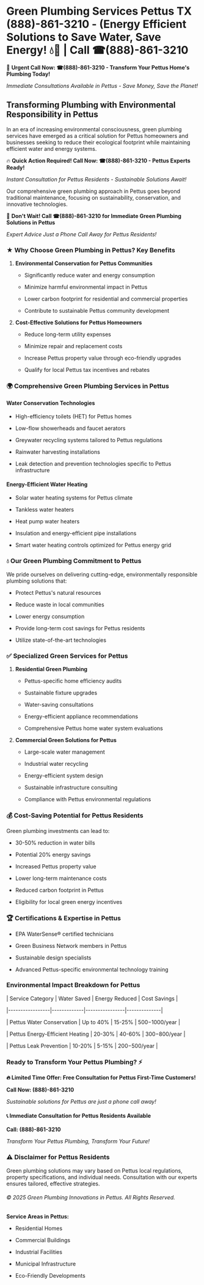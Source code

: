 # Green Plumbing Services Pettus TX (888)-861-3210 - (Energy Efficient Solutions to Save Water, Save Energy! 💧🌿 | Call ☎(888)-861-3210

🚨 **Urgent Call Now: ☎(888)-861-3210 - Transform Your Pettus Home's Plumbing Today!**
*Immediate Consultations Available in Pettus - Save Money, Save the Planet!*

## Transforming Plumbing with Environmental Responsibility in Pettus

In an era of increasing environmental consciousness, green plumbing services have emerged as a critical solution for Pettus homeowners and businesses seeking to reduce their ecological footprint while maintaining efficient water and energy systems. 

🔥 **Quick Action Required! Call Now: ☎(888)-861-3210 - Pettus Experts Ready!**
*Instant Consultation for Pettus Residents - Sustainable Solutions Await!*

Our comprehensive green plumbing approach in Pettus goes beyond traditional maintenance, focusing on sustainability, conservation, and innovative technologies.

🚨 **Don't Wait! Call ☎(888)-861-3210 for Immediate Green Plumbing Solutions in Pettus**
*Expert Advice Just a Phone Call Away for Pettus Residents!*

### ★ Why Choose Green Plumbing in Pettus? Key Benefits

1. **Environmental Conservation for Pettus Communities** 
   - Significantly reduce water and energy consumption
   - Minimize harmful environmental impact in Pettus
   - Lower carbon footprint for residential and commercial properties
   - Contribute to sustainable Pettus community development

2. **Cost-Effective Solutions for Pettus Homeowners** 
   - Reduce long-term utility expenses
   - Minimize repair and replacement costs
   - Increase Pettus property value through eco-friendly upgrades
   - Qualify for local Pettus tax incentives and rebates

### 🌍 Comprehensive Green Plumbing Services in Pettus

#### Water Conservation Technologies
- High-efficiency toilets (HET) for Pettus homes
- Low-flow showerheads and faucet aerators
- Greywater recycling systems tailored to Pettus regulations
- Rainwater harvesting installations
- Leak detection and prevention technologies specific to Pettus infrastructure

#### Energy-Efficient Water Heating
- Solar water heating systems for Pettus climate
- Tankless water heaters
- Heat pump water heaters
- Insulation and energy-efficient pipe installations
- Smart water heating controls optimized for Pettus energy grid

### 💧 Our Green Plumbing Commitment to Pettus

We pride ourselves on delivering cutting-edge, environmentally responsible plumbing solutions that:
- Protect Pettus's natural resources
- Reduce waste in local communities
- Lower energy consumption
- Provide long-term cost savings for Pettus residents
- Utilize state-of-the-art technologies

### ✅ Specialized Green Services for Pettus

1. **Residential Green Plumbing**
   - Pettus-specific home efficiency audits
   - Sustainable fixture upgrades
   - Water-saving consultations
   - Energy-efficient appliance recommendations
   - Comprehensive Pettus home water system evaluations

2. **Commercial Green Solutions for Pettus**
   - Large-scale water management
   - Industrial water recycling
   - Energy-efficient system design
   - Sustainable infrastructure consulting
   - Compliance with Pettus environmental regulations

### 💰 Cost-Saving Potential for Pettus Residents

Green plumbing investments can lead to:
- 30-50% reduction in water bills
- Potential 20% energy savings
- Increased Pettus property value
- Lower long-term maintenance costs
- Reduced carbon footprint in Pettus
- Eligibility for local green energy incentives

### 🏆 Certifications & Expertise in Pettus

- EPA WaterSense® certified technicians
- Green Business Network members in Pettus
- Sustainable design specialists
- Advanced Pettus-specific environmental technology training

### Environmental Impact Breakdown for Pettus

| Service Category | Water Saved | Energy Reduced | Cost Savings |
|-----------------|-------------|----------------|--------------|
| Pettus Water Conservation | Up to 40% | 15-25% | $500-$1000/year |
| Pettus Energy-Efficient Heating | 20-30% | 40-60% | $300-$800/year |
| Pettus Leak Prevention | 10-20% | 5-15% | $200-$500/year |

### Ready to Transform Your Pettus Plumbing? ⚡

**🔥 Limited Time Offer: Free Consultation for Pettus First-Time Customers!**

**Call Now: (888)-861-3210**
*Sustainable solutions for Pettus are just a phone call away!*

#### 📞 Immediate Consultation for Pettus Residents Available

**Call: (888)-861-3210**
*Transform Your Pettus Plumbing, Transform Your Future!*

### ⚠️ Disclaimer for Pettus Residents

Green plumbing solutions may vary based on Pettus local regulations, property specifications, and individual needs. Consultation with our experts ensures tailored, effective strategies.

###### © 2025 Green Plumbing Innovations in Pettus. All Rights Reserved.

**Service Areas in Pettus:** 
- Residential Homes
- Commercial Buildings
- Industrial Facilities
- Municipal Infrastructure
- Eco-Friendly Developments